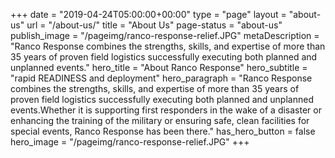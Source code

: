 +++
date = "2019-04-24T05:00:00+00:00"
type = "page"
layout = "about-us"
url = "/about-us/"
title = "About Us"
page-status = "about-us"
publish_image = "/pageimg/ranco-response-relief.JPG"
metaDescription = "Ranco Response combines the strengths, skills, and expertise of more than 35 years of proven field logistics successfully executing both planned and unplanned events."
hero_title = "About Ranco Response"
hero_subtitle = "rapid READINESS and deployment"
hero_paragraph = "Ranco Response combines the strengths, skills, and expertise of more than 35 years of proven field logistics successfully executing both planned and unplanned events.Whether it is supporting first responders in the wake of a disaster or enhancing the training of the military or ensuring safe, clean facilities for special events, Ranco Response has been there."
has_hero_button = false
hero_image = "/pageimg/ranco-response-relief.JPG"
+++